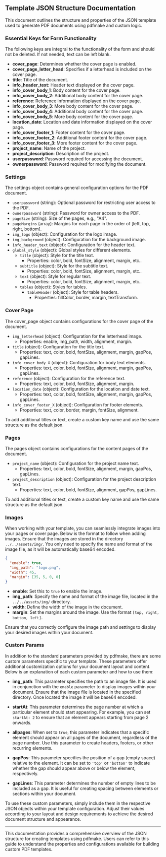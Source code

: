 ## Template JSON Structure Documentation

This document outlines the structure and properties of the JSON template used to generate PDF documents using pdfmake and custom logic.

### Essential Keys for Form Functionality

The following keys are integral to the functionality of the form and should not be deleted. If not needed, text can be left blank.

- **cover_page**: Determines whether the cover page is enabled.
- **cover_page_letter_head**: Specifies if a letterhead is included on the cover page.
- **title**: Title of the document.
- **info_header_text**: Header text displayed on the cover page.
- **info_cover_body_1**: Body content for the cover page.
- **info_cover_body_2**: Additional body content for the cover page.
- **reference**: Reference information displayed on the cover page.
- **info_cover_body_3**: More body content for the cover page.
- **info_cover_body_4**: Additional body content for the cover page.
- **info_cover_body_5**: More body content for the cover page.
- **location_date**: Location and date information displayed on the cover page.
- **info_cover_footer_1**: Footer content for the cover page.
- **info_cover_footer_2**: Additional footer content for the cover page.
- **info_cover_footer_3**: More footer content for the cover page.
- **project_name**: Name of the project.
- **project_description**: Description of the project.
- **userpassword**: Password required for accessing the document.
- **ownerpassword**: Password required for modifying the document.

### Settings

The settings object contains general configuration options for the PDF document.

- `userpassword` (string): Optional password for restricting user access to the PDF.
- `ownerpassword` (string): Password for owner access to the PDF.
- `pageSize` (string): Size of the pages, e.g., "A4".
- `pageMargins` (array): Margins for each page in the order of [left, top, right, bottom].
- `img_logo` (object): Configuration for the logo image.
- `img_background` (object): Configuration for the background image.
- `info_header_text` (object): Configuration for the header text.
- `global_style` (object): Global styles for different elements.
  - `title` (object): Style for the title text.
    - Properties: color, bold, fontSize, alignment, margin, etc..
  - `subtitle` (object): Style for the subtitle text.
    - Properties: color, bold, fontSize, alignment, margin, etc..
  - `text` (object): Style for regular text.
    - Properties: color, bold, fontSize, alignment, margin, etc..
  - `tables` (object): Styles for tables.
    - `tableHeader` (object): Style for table headers.
      - Properties: fillColor, border, margin, textTransform.

### Cover Page

The cover_page object contains configurations for the cover page of the document.

- `img_letterhead` (object): Configuration for the letterhead image.
  - Properties: enable, img_path, width, alignment, margin.
- `title` (object): Configuration for the title text.
  - Properties: text, color, bold, fontSize, alignment, margin, gapPos, gapLines.
- `info_cover_body_X` (object): Configuration for body text elements.
  - Properties: text, color, bold, fontSize, alignment, margin, gapPos, gapLines.
- `reference` (object): Configuration for the reference text.
  - Properties: text, color, bold, fontSize, alignment, margin.
- `location_date` (object): Configuration for the location and date text.
  - Properties: text, color, bold, fontSize, alignment, margin, gapPos, gapLines.
- `info_cover_footer_X` (object): Configuration for footer elements.
  - Properties: text, color, border, margin, fontSize, alignment.

To add additional titles or text, create a custom key name and use the same structure as the default json.

### Pages

The pages object contains configurations for the content pages of the document.

- `project_name` (object): Configuration for the project name text.
  - Properties: text, color, bold, fontSize, alignment, margin, gapPos, gapLines.
- `project_description` (object): Configuration for the project description text.
  - Properties: text, color, bold, fontSize, alignment, gapPos, gapLines.

To add additional titles or text, create a custom key name and use the same structure as the default json.

### Images

When working with your template, you can seamlessly integrate images into your pages or cover page. Below is the format to follow when adding images. Ensure that the images are stored in the directory `../../assets/img/`. You only need to specify the name and format of the image file, as it will be automatically base64 encoded.

```json
{
  "enable": true,
  "img_path": "logo.png",
  "width": 45,
  "margin": [35, 5, 0, 0]
}
```

- **enable**: Set this to `true` to enable the image.
- **img_path**: Specify the name and format of the image file, located in the `../../assets/img/` directory.
- **width**: Define the width of the image in the document.
- **margin**: Set the margins around the image. Use the format `[top, right, bottom, left]`.

Ensure that you correctly configure the image path and settings to display your desired images within your document.

### Custom Params

In addition to the standard parameters provided by pdfmake, there are some custom parameters specific to your template. These parameters offer additional customization options for your document layout and content. Below is an explanation of each custom parameter and how to use them:

- **img_path**: This parameter specifies the path to an image file. It is used in conjunction with the `enable` parameter to display images within your document. Ensure that the image file is located in the specified directory. Once located the image it will be base64 encoded.

- **startAt**: This parameter determines the page number at which a particular element should start appearing. For example, you can set `startAt: 2` to ensure that an element appears starting from page 2 onwards.

- **allpages**: When set to `true`, this parameter indicates that a specific element should appear on all pages of the document, regardless of the page number. Use this parameter to create headers, footers, or other recurring elements.

- **gapPos**: This parameter specifies the position of a gap (empty space) relative to the element. It can be set to `'top'` or `'bottom'` to indicate whether the gap should appear above or below the element, respectively.

- **gapLines**: This parameter determines the number of empty lines to be included as a gap. It is useful for creating spacing between elements or sections within your document.

To use these custom parameters, simply include them in the respective JSON objects within your template configuration. Adjust their values according to your layout and design requirements to achieve the desired document structure and appearance.

---

This documentation provides a comprehensive overview of the JSON structure for creating templates using pdfmake. Users can refer to this guide to understand the properties and configurations available for building custom PDF templates.
